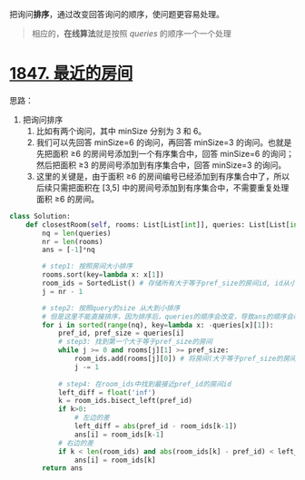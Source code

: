 把询问**排序**，通过改变回答询问的顺序，使问题更容易处理。  
> 相应的，**在线算法**就是按照 $\textit{queries}$ 的顺序一个一个处理

# [1847. 最近的房间](https://leetcode.cn/problems/closest-room/)
思路：
1. 把询问排序
	1. 比如有两个询问，其中 minSize 分别为 3 和 6。
	2. 我们可以先回答 minSize=6 的询问，再回答 minSize=3 的询问。也就是先把面积 ≥6 的房间号添加到一个有序集合中，回答 minSize=6 的询问；然后把面积 ≥3 的房间号添加到有序集合中，回答 minSize=3 的询问。
	3. 这里的关键是，由于面积 ≥6 的房间编号已经添加到有序集合中了，所以后续只需把面积在 [3,5] 中的房间号添加到有序集合中，不需要重复处理面积 ≥6 的房间。
```python fold
class Solution:
    def closestRoom(self, rooms: List[List[int]], queries: List[List[int]]) -> List[int]:
        nq = len(queries)
        nr = len(rooms)
        ans = [-1]*nq

        # step1: 按照房间大小排序
        rooms.sort(key=lambda x: x[1])
        room_ids = SortedList() # 存储所有大于等于pref_size的房间id, id从小到大
        j = nr - 1

        # step2: 按照query的size 从大到小排序
        # 但是这里不能直接排序，因为排序后，queries的顺序会改变，导致ans的顺序会改变
        for i in sorted(range(nq), key=lambda x: -queries[x][1]):
            pref_id, pref_size = queries[i]
            # step3: 找到第一个大于等于pref_size的房间
            while j >= 0 and rooms[j][1] >= pref_size:
                room_ids.add(rooms[j][0]) # 将房间(大于等于pref_size的房间)id加入到room_ids中
                j -= 1
            
            # step4: 在room_ids中找到最接近pref_id的房间id
            left_diff = float('inf')
            k = room_ids.bisect_left(pref_id)
            if k>0:
                # 左边的差
                left_diff = abs(pref_id - room_ids[k-1])
                ans[i] = room_ids[k-1]
            # 右边的差
            if k < len(room_ids) and abs(room_ids[k] - pref_id) < left_diff:
                ans[i] = room_ids[k]
        return ans



```